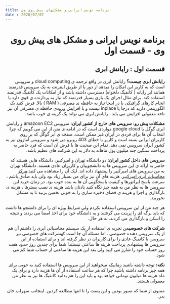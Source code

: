 ```yaml
---
title: برنامه نویس ایرانی و مشکلهای پیش روی وی
date : 2020/07/07
---
```

<div dir="rtl" lang="fa">
<h1>برنامه نویس ایرانی و مشکل های پیش روی وی - قسمت اول</h1>
<h2>قسمت اول : رایانش ابری</h2>
<p><strong>رایانش ابری چیست؟</strong>
رایانش ابری در واقع ترجمه ی cloud computing و سرویس است که به کاربر این امکان را میدهد از دور یا از طریق اینترنت به یک سرویس قدرتمند همانند ابر رایانه ( کانفیگ دلخواه) دسترسی داشته باشد و از امکانات یک کانفیگ قدرتمند استفاده کند. برای مثال اجرای یک بازی بسیار قدرتمند که نیاز به پردازنده ی قوی دارد یا انجام کارهای گرافیکی یا در اینجا نیاز  به حافظه ی  مصرفی ( RAM ) بالا. فرض کنید یک الگوریتمی دارید که درجا یا inplace نیست و با افزایش ورودی حافظه ی مصرفی آن نیز تاحد معقولی افزایش می یابد ، رایانش ابری می تواند یک گزینه ی خوب باشد.</p>
<p><strong>مشکلات پیش رو:</strong>
<strong>سرویس های خارج از کشور ایران:</strong> سرویس amazoon EC2 و رایانش ابری گوگل یا google cloud مواردی است که در ادامه ی متن از این می گوییم که چرا انتخاب آن ها برای فردی در ایران غیر ممکن است. صفحه ی ابر گوگل که بر روی کاربران ایرانی بسته است و کاربر با خطای 403 روبرو می شود و سرویس آمازون نیز به کشور ایران سرویس نمی دهد. تمام این صحبت ها با فرض آن است که فرد حاضر به پرداخت سنگین چند میلیون پول  ماهانه به دلار به این شرکت های عظیم باشد.</p>
<p><strong>سرویس های داخل کشور ایران:</strong> دو دانشگاه تهران و امیرکبیر، دانشگاه هایی هستند که حاضر به ارائه ی این سرویس ها به دانشجوییان و کاربران عادی هستند. دانشگاه تهران به من سرویس های امیرکبیر را پیشنهاد داده اند. لیک آن را مشاهده می کنید.<a href="http://hpcrc.aut.ac.ir/">مرکز محاسبات ابری امیرکبیر</a>. هزینه های آن نیز برای من بسیار زیاد بود ولی باید صادق باشم ، سرعت پاسخ اپراتورها و کیفیت پاسخگویی آن ها به بنده خوب بود. در زمان خرید این سرویس ها به نظر من به همه چیز نگاه کنید یادتان باشد هزینه ی نصب بسترها ، هزینه ی بارگذاری و اجرا و هزینه ی فضای ذخیره سازی را به خوبی تخمین بزنید تا به مشکل نخوریید.</p>
<p>هر چند من از این سرویس استفاده نکردم ولی شرایط ویژه ای را برای دانشجو ها داشت که باید برگه ای را پرینت می گرفتند و به دانشگاه خود برای اخذ امضا می بردند و نتیجه را اسکن و بارگذاری می کردند. به هر حال.</p>
<p><strong>شرکت های خصوصی</strong>من تجربه ی استفاده از یک سیستم محاسباتی ابری را داشتم آن هم از یک سرویس دهنده خصوصی . اما مسئله آن جا است کهشرکت های خصوصی نیز سرویس با کانفیگ عادی را برای کاربران در نظر گرفته اند و برای استفاده از این سرویس ها پیشنهادی پرداخت هزینه ها ساعتی نیستند! شما برای چندین روز حدود هفت روز حساب خود را شارژ می کنید ولی بعد این هزینه ها ساعتی از حساب شما کم می شود.</p>
<p><strong>نکته:</strong> توجه داشته باشید زمانیکه میخواهید از این سرویس ها استفاده کنید به خوبی برای همه چیز برنامه داشته باشید چرا که هر ساعت استفاده از آن ها هزینه دارد و برای یک ماه هزینه ها میلیون تومانی خواهد بود و باید این را هم بدانید کانفیگ ها نیز به نظر من معمولی هستند.</p>
<p>ممنون از شما که صبور بودین و این پست را تا انتها مطالعه کردین. اینجانب سهراب خان بدر.</p>
</div>
